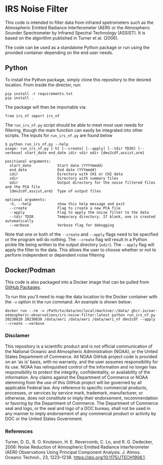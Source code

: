 # IRS Noise Filter

This code is intended to filter data from infrared spetrometers such as the Atmospheric Emitted Radiance Interferometer (AERI) or the Atmospheric Sounder Spectrometer by Infrared Spectral Technology (ASSIST). It is based on the algorithm published in Turner et al. (2006). 

The code can be used as a standalone Python package or run using the provided container depending on the end user needs. 

## Python
To install the Python package, simply clone this repository to the desired location. From inside the director, run:

```
pip install -r requirements.txt
pip install .
```

The package will then be importable via:

```
from irs_nf import irs_nf
```

The `run_irs_nf.py` script should be able to meet most user needs for filtering, though the main function can easily be integrated into other scripts. The inputs for `run_irs_nf.py` are found below

```
$ python run_irs_nf.py --help
usage: run_irs_nf.py [-h] [--create] [--apply] [--tdir TDIR] [--verbose] start_date end_date idir sdir odir {dmv2cdf,assist,arm}

positional arguments:
  start_date            Start date (YYYYmmdd)
  end_date              End date (YYYmmdd)
  idir                  Directory with CH1 or CH2 data
  sdir                  Directory with summary files
  odir                  Output directory for the noise filtered files and the PCA file
  {dmv2cdf,assist,arm}  Type of output files

optional arguments:
  -h, --help            show this help message and exit
  --create              Flag to create a new PCA file
  --apply               Flag to apply the noise filter to the data
  --tdir TDIR           Temporary directory. If blank, one is created automatically
  --verbose             Verbose flag for debugging
```

Note that one or both of the `--create` and `--apply` flags need to be specified or the program will do nothing. The `--create` flag will result in a Python pickle file being written to the output directory (`odir`). The `--apply` flag will apply the filter to the data. This allows the user to choose whether or not to perform independent or dependent noise filtering 


## Docker/Podman

This code is also packaged into a Docker image that can be pulled from [GitHub Packages](https://github.com/OAR-atmospheric-observations/IRS-Noise-Filter/pkgs/container/irs-noise-filter).

To run this you'll need to map the data location to the Docker container with the `-v` option in the run command. An example is shown below:

```
docker run --rm -v /Path/to/data/on/local/machine/:/data/ ghcr.io/oar-atmospheric-observations/irs-noise-filter:latest python run_irs_nf.py 20230820 20230830 /data/aeri /data/aeri /data/aeri_nf dmv2cdf --apply --create --verbose
```

### Disclamer

This repository is a scientific product and is not official communication of the National Oceanic and Atmospheric Administration (NOAA), or the United States Department of Commerce. All NOAA GitHub project code is provided on an ‘as is’ basis, with no warranty, and the user assumes responsibility for its use. NOAA has relinquished control of the information and no longer has responsibility to protect the integrity, confidentiality, or availability of the information. Any claims against the Department of Commerce or NOAA stemming from the use of this GitHub project will be governed by all applicable Federal law. Any reference to specific commercial products, processes, or services by service mark, trademark, manufacturer, or otherwise, does not constitute or imply their endorsement, recommendation or favoring by the Department of Commerce. The Department of Commerce seal and logo, or the seal and logo of a DOC bureau, shall not be used in any manner to imply endorsement of any commercial product or activity by DOC or the United States Government.

### References

Turner, D. D., R. O. Knuteson, H. E. Revercomb, C. Lo, and R. G. Dedecker, 2006:
        Noise Reduction of Atmospheric Emitted Radiance Interferometer (AERI) Observations Using Principal Component Analysis. J. Atmos. Oceanic Technol., 23, 1223–1238. https://doi.org/10.1175/JTECH1906.1.

